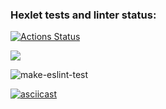 ### Hexlet tests and linter status:
[![Actions Status](https://github.com/flickystyle/frontend-project-lvl1/workflows/hexlet-check/badge.svg)](https://github.com/flickystyle/frontend-project-lvl1/actions)

<a href="https://codeclimate.com/github/codeclimate/codeclimate/maintainability"><img src="https://api.codeclimate.com/v1/badges/a99a88d28ad37a79dbf6/maintainability" /></a>

![make-eslint-test](https://github.com/flickystyle/frontend-project-lvl1/actions/workflows/make-eslint-test.yml/badge.svg)

[![asciicast](https://asciinema.org/a/5EYLnv9BaYUwceOuAdhmYYBAZ)](https://asciinema.org/a/5EYLnv9BaYUwceOuAdhmYYBAZ)